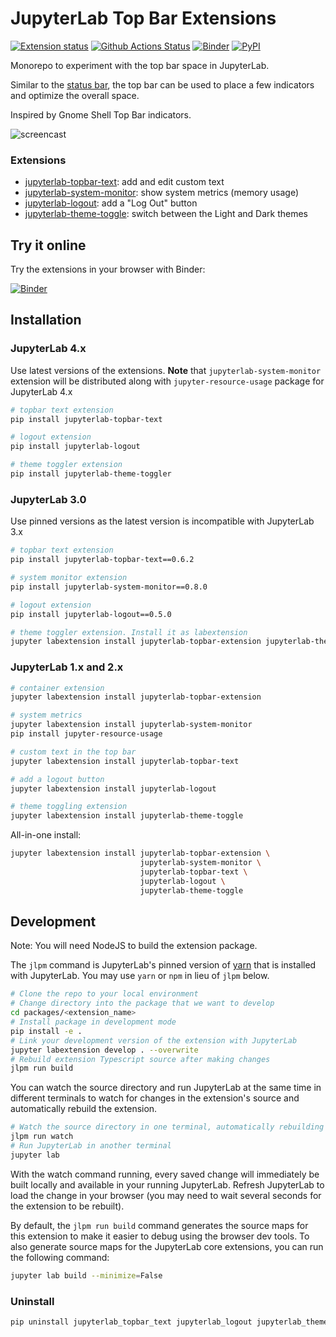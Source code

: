 # JupyterLab Top Bar Extensions

[![Extension status](https://img.shields.io/badge/status-ready-success 'ready to be used')](https://jupyterlab-contrib.github.io/)
[![Github Actions Status](https://github.com/jupyterlab-contrib/jupyterlab-topbar/workflows/Build/badge.svg)](https://github.com/jupyterlab-contrib/jupyterlab-topbar/actions/workflows/build.yml)
[![Binder](https://mybinder.org/badge_logo.svg)](https://mybinder.org/v2/gh/jupyterlab-contrib/jupyterlab-topbar/main?urlpath=lab)
[![PyPI](https://img.shields.io/pypi/v/jupyterlab-topbar.svg)](https://pypi.org/project/jupyterlab-topbar)

Monorepo to experiment with the top bar space in JupyterLab.

Similar to the [status bar](https://github.com/jupyterlab/jupyterlab/tree/master/packages/statusbar-extension), the top bar can be used to place a few indicators and optimize the overall space.

Inspired by Gnome Shell Top Bar indicators.

![screencast](./doc/screencast.gif)

### Extensions

- [jupyterlab-topbar-text](./packages/topbar-text-extension): add and edit custom text
- [jupyterlab-system-monitor](./packages/system-monitor-extension): show system metrics (memory usage)
- [jupyterlab-logout](./packages/logout-extension): add a "Log Out" button
- [jupyterlab-theme-toggle](./packages/theme-toggler-extension): switch between the Light and Dark themes

## Try it online

Try the extensions in your browser with Binder:

[![Binder](https://mybinder.org/badge_logo.svg)](https://mybinder.org/v2/gh/jupyterlab-contrib/jupyterlab-topbar/main?urlpath=lab)

## Installation

### JupyterLab 4.x

Use latest versions of the extensions. **Note** that `jupyterlab-system-monitor` 
extension will be distributed along with `jupyter-resource-usage` package for 
JupyterLab 4.x

```bash
# topbar text extension
pip install jupyterlab-topbar-text

# logout extension
pip install jupyterlab-logout

# theme toggler extension
pip install jupyterlab-theme-toggler
```

### JupyterLab 3.0

Use pinned versions as the latest version is incompatible with JupyterLab 3.x

```bash
# topbar text extension
pip install jupyterlab-topbar-text==0.6.2

# system monitor extension
pip install jupyterlab-system-monitor==0.8.0

# logout extension
pip install jupyterlab-logout==0.5.0

# theme toggler extension. Install it as labextension
jupyter labextension install jupyterlab-topbar-extension jupyterlab-theme-toggle
```

### JupyterLab 1.x and 2.x

```bash
# container extension
jupyter labextension install jupyterlab-topbar-extension

# system metrics
jupyter labextension install jupyterlab-system-monitor
pip install jupyter-resource-usage

# custom text in the top bar
jupyter labextension install jupyterlab-topbar-text

# add a logout button
jupyter labextension install jupyterlab-logout

# theme toggling extension
jupyter labextension install jupyterlab-theme-toggle
```

All-in-one install:

```bash
jupyter labextension install jupyterlab-topbar-extension \
                             jupyterlab-system-monitor \
                             jupyterlab-topbar-text \
                             jupyterlab-logout \
                             jupyterlab-theme-toggle
```

## Development

Note: You will need NodeJS to build the extension package.

The `jlpm` command is JupyterLab's pinned version of
[yarn](https://yarnpkg.com/) that is installed with JupyterLab. You may use
`yarn` or `npm` in lieu of `jlpm` below.

```bash
# Clone the repo to your local environment
# Change directory into the package that we want to develop
cd packages/<extension_name>
# Install package in development mode
pip install -e .
# Link your development version of the extension with JupyterLab
jupyter labextension develop . --overwrite
# Rebuild extension Typescript source after making changes
jlpm run build
```

You can watch the source directory and run JupyterLab at the same time in different terminals to watch for changes in the extension's source and automatically rebuild the extension.

```bash
# Watch the source directory in one terminal, automatically rebuilding when needed
jlpm run watch
# Run JupyterLab in another terminal
jupyter lab
```

With the watch command running, every saved change will immediately be built locally and available in your running JupyterLab. Refresh JupyterLab to load the change in your browser (you may need to wait several seconds for the extension to be rebuilt).

By default, the `jlpm run build` command generates the source maps for this extension to make it easier to debug using the browser dev tools. To also generate source maps for the JupyterLab core extensions, you can run the following command:

```bash
jupyter lab build --minimize=False
```

### Uninstall

```bash
pip uninstall jupyterlab_topbar_text jupyterlab_logout jupyterlab_theme_toggler
```
